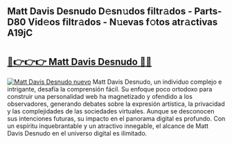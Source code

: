 ## Matt Davis Desnudo D𝚎sn𝚞dos filtr𝚊dos - Parts-D80 Vid𝚎os filtr𝚊dos - N𝚞evas f𝚘tos atr𝚊ctivas A19jC

# <h2><a href="http://mb1mpb.tromn.icu/?c=Matt+Davis+Desnudo">🔗👉👉👉 Matt Davis Desnudo 🔗🔗</a></h2>

[![Matt Davis Desnudo nuevo](https://i.imgur.com/pEAQMta.gif)](http://mb1mpb.tromn.icu/?c=Matt+Davis+Desnudo)
Matt Davis Desnudo, un individuo complejo e intrigante, desafía la comprensión fácil. Su enfoque poco ortodoxo para construir una personalidad web ha magnetizado y ofendido a los observadores, generando debates sobre la expresión artística, la privacidad y las complejidades de las sociedades virtuales. Aunque se desconocen sus intenciones futuras, su impacto en el panorama digital es profundo. Con un espíritu inquebrantable y un atractivo innegable, el alcance de Matt Davis Desnudo en el universo digital es ilimitado.
